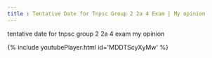 ```yaml
---
title : Tentative Date for Tnpsc Group 2 2a 4 Exam | My opinion
---
```


tentative date for tnpsc group 2 2a 4 exam my opinion



{% include youtubePlayer.html id='MDDTScyXyMw' %}
